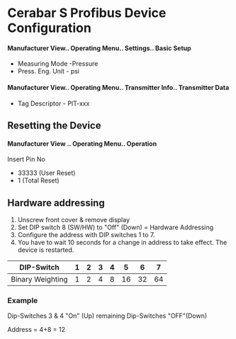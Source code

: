 # Cerabar S Profibus Device Configuration

#### Manufacturer View.. Operating Menu.. Settings.. Basic Setup
+ Measuring Mode -Pressure
+ Press. Eng. Unit - psi

#### Manufacturer View.. Operating Menu.. Transmitter Info.. Transmitter Data
+ Tag Descriptor - PIT-xxx

## Resetting the Device
#### Manufacturer View .. Operating Menu.. Operation
Insert Pin No

+ 33333 (User Reset)
+ 1 (Total Reset)

## Hardware addressing

1. Unscrew front cover & remove display
1. Set DIP switch 8 (SW/HW) to "Off" (Down) = Hardware Addressing
1. Configure the address with DIP switches 1 to 7.
1. You have to wait 10 seconds for a change in address to take effect. The device is restarted.

|DIP-Switch|1|2|3|4|5|6|7|
|---|---|---|---|---|---|---|---|
|Binary Weighting|1|2|4|8|16|32|64|

### Example

Dip-Switches 3 & 4 "On" (Up) remaining Dip-Switches "OFF"(Down)

Address = 4+8 = 12





